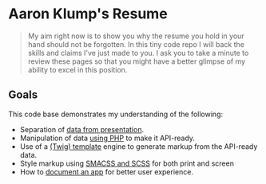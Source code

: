 # Aaron Klump's Resume

> My aim right now is to show you why the resume you hold in your hand should not be forgotten.  In this tiny code repo I will back the skills and claims I've just made to you.  I ask you to take a minute to review these pages so that you might have a better glimpse of my ability to excel in this position.

## Goals

This code base demonstrates my understanding of the following:

- Separation of [data from presentation](install/data/base).
- Manipulation of data [using PHP](src/AKlump/Resume/Builder.php) to make it API-ready.
- Use of a [(Twig) template](themes/aklump/templates) engine to generate markup from the API-ready data.
- Style markup using [SMACSS and SCSS](themes/aklump/sass/components/_contact.scss) for both print and screen
- How to [document an app](USAGE.md) for better user experience.
